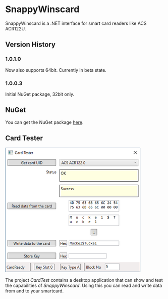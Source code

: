 ﻿# SnappyWinscard

SnappyWinscard is a .NET interface for smart card readers like ACS ACR122U.

## Version History

### 1.0.1.0
Now also supports 64bit. Currently in beta state.

### 1.0.0.3
Initial NuGet package, 32bit only.


## NuGet
You can get the NuGet package [here](https://www.nuget.org/packages/SnappyWinscard/).

## Card Tester
![](CardTest.png)

The project _CardTest_ contains a desktop application that can show and test the capabilities of _SnappyWinscard_. Using this you can read and write data from and to your smartcard.
